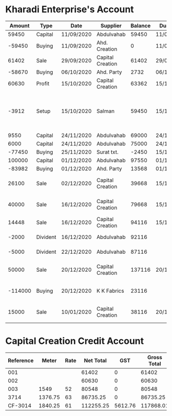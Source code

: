 # Kharadi Enterprise's Account

Amount | Type | Date | Supplier | Balance | Due Date | Settled | Reference | Notes
---------|-------|-------|----------|----------|------------|---------|------------|--------
59450 | Capital | 11/09/2020 | Abdulvahab | 59450 | 11/09/2020 | Y | |  
-59450 | Buying | 11/09/2020 | Ahd. Creation | 0 | 11/09/2020 | Y | |
61402  | Sale | 29/09/2020 | Capital Creation | 61402 |  29/09/2020 | Y | |
-58670| Buying | 06/10/2020 | Ahd. Party | 2732 | 06/10/2020 | Y | |
60630 | Profit | 15/10/2020 | Capital Creation | 63362 | 15/10/2020 | Y | |
-3912 | Setup | 15/10/2020 | Salman | 59450 | 15/10/2020 | Y | | Professional Tax, Business Reg., GST, Account Opening
9550 | Capital | 24/11/2020 | Abdulvahab | 69000 | 24/11/2020 | Y | |
6000 | Capital | 24/11/2020 | Abdulvahab | 75000 | 24/11/2020 | Y | |
-77450 | Buying | 25/11/2020 | Surat txt. | -2450 | 15/12/2020 | Y | 003 |
100000 | Capital | 01/12/2020 | Abdulvahab | 97550 | 01/12/2020 | Y | |
-83982 | Buying | 01/12/2020 | Ahd. Party | 13568 | 01/12/2020 | Y | 3714 |  |
26100 | Sale | 02/12/2020 | Capital Creation | 39668 | 15/12/2020 | N | 003 | 80548 - 26100 = 54448
40000 | Sale | 16/12/2020 | Capital Creation | 79668 | 15/12/2020 | N | 003 | 54448 - 40000 = 14448
14448 | Sale | 16/12/2020 | Capital Creation | 94116 | 15/12/2020 | Y | 003 | 14448 - 14448 = 0
-2000 | Divident | 16/12/2020 | Abdulvahab | 92116 | | Y | | For home expense
-5000 | Divident | 22/12/2020 | Abdulvahab | 87116 | | Y | | For home expense
50000 | Sale | 20/12/2020 | Capital Creation | 137116 | 20/12/2020 | N |3714 | 86735.25 - 50000 = 36735.25
-114000 | Buying | 20/12/2020 | K K Fabrics | 23116 |  | Y |CF-3014 | Order for Rayon from Ahd.
15000 | Sale | 10/01/2020 | Capital Creation | 38116 |20/12/2020 | N | 3714 | 36735.25 - 15000 = 21735.26






# Capital Creation Credit Account

Reference | Meter |  Rate | Net Total | GST | Gross Total | Purchase Date | Due Date| Settled | Balance Due
----|-------|---------|------|-------|-------|----|------|-----------|-----------
001 | | | 61402 | 0 | 61402|11/09/2020| 29/09/2020 | Y | 0
002 | | | 60630 | 0 |60630 |06/10/2020| 15/10/2020 | Y | 0
003 | 1549 | 52 | 80548 | 0 |80548 |25/11/2020 | 15/12/2020 | Y | 0
3714 | 1376.75 | 63 | 86735.25 | 0 | 86735.25 |01/12/2020 | 20/12/2020 | N | 21735.25
CF-3014 | 1840.25 | 61 | 112255.25 | 5612.76 | 117868.01 |20/12/2020 | 10/01/2021 | N | 117868.01


